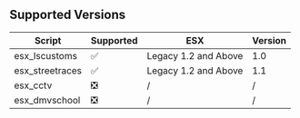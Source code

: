 ## Supported Versions
| Script            | Supported                      | ESX                  | Version | 
| ------------------|--------------------------------|----------------------|---------|
| esx_lscustoms     | :white_check_mark:             | Legacy 1.2 and Above | 1.0     |
| esx_streetraces   | :white_check_mark:             | Legacy 1.2 and Above | 1.1     |
| esx_cctv          | :negative_squared_cross_mark:  | /                    | /       |
| esx_dmvschool     | :negative_squared_cross_mark:  | /                    | /       |
